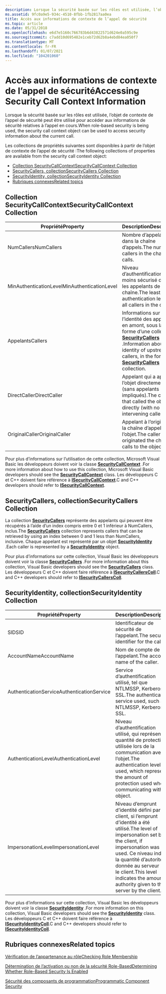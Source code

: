 ```yaml
---
description: Lorsque la sécurité basée sur les rôles est utilisée, l’objet de contexte de l’appel de sécurité peut être utilisé pour accéder aux informations de sécurité relatives à l’appel en cours.
ms.assetid: 9fc0a9e5-934c-4510-8fbb-1fb2817aa0ea
title: Accès aux informations de contexte de l’appel de sécurité
ms.topic: article
ms.date: 05/31/2018
ms.openlocfilehash: e6d7e5160c766783b6d43822571d624e0a595c9e
ms.sourcegitcommit: c7add10d695482e1ceb72d62b8a4ebd84ea050f7
ms.translationtype: MT
ms.contentlocale: fr-FR
ms.lasthandoff: 01/07/2021
ms.locfileid: "104201060"
---
```

# <a name="accessing-security-call-context-information"></a><span data-ttu-id="e710b-103">Accès aux informations de contexte de l’appel de sécurité</span><span class="sxs-lookup"><span data-stu-id="e710b-103">Accessing Security Call Context Information</span></span>

<span data-ttu-id="e710b-104">Lorsque la sécurité basée sur les rôles est utilisée, l’objet de contexte de l’appel de sécurité peut être utilisé pour accéder aux informations de sécurité relatives à l’appel en cours.</span><span class="sxs-lookup"><span data-stu-id="e710b-104">When role-based security is being used, the security call context object can be used to access security information about the current call.</span></span>

<span data-ttu-id="e710b-105">Les collections de propriétés suivantes sont disponibles à partir de l’objet de contexte de l’appel de sécurité :</span><span class="sxs-lookup"><span data-stu-id="e710b-105">The following collections of properties are available from the security call context object:</span></span>

-   [<span data-ttu-id="e710b-106">Collection SecurityCallContext</span><span class="sxs-lookup"><span data-stu-id="e710b-106">SecurityCallContext Collection</span></span>](#securitycallcontext-collection)
-   [<span data-ttu-id="e710b-107">SecurityCallers, collection</span><span class="sxs-lookup"><span data-stu-id="e710b-107">SecurityCallers Collection</span></span>](#securitycallers-collection)
-   [<span data-ttu-id="e710b-108">SecurityIdentity, collection</span><span class="sxs-lookup"><span data-stu-id="e710b-108">SecurityIdentity Collection</span></span>](#securityidentity-collection)
-   [<span data-ttu-id="e710b-109">Rubriques connexes</span><span class="sxs-lookup"><span data-stu-id="e710b-109">Related topics</span></span>](#related-topics)

## <a name="securitycallcontext-collection"></a><span data-ttu-id="e710b-110">Collection SecurityCallContext</span><span class="sxs-lookup"><span data-stu-id="e710b-110">SecurityCallContext Collection</span></span>



| <span data-ttu-id="e710b-111">Propriété</span><span class="sxs-lookup"><span data-stu-id="e710b-111">Property</span></span>                          | <span data-ttu-id="e710b-112">Description</span><span class="sxs-lookup"><span data-stu-id="e710b-112">Description</span></span>                                                                                                                            |
|-----------------------------------|----------------------------------------------------------------------------------------------------------------------------------------|
| <span data-ttu-id="e710b-113">NumCallers</span><span class="sxs-lookup"><span data-stu-id="e710b-113">NumCallers</span></span><br/>             | <span data-ttu-id="e710b-114">Nombre d’appelants dans la chaîne d’appels.</span><span class="sxs-lookup"><span data-stu-id="e710b-114">The number of callers in the chain of calls.</span></span><br/>                                                                                |
| <span data-ttu-id="e710b-115">MinAuthenticationLevel</span><span class="sxs-lookup"><span data-stu-id="e710b-115">MinAuthenticationLevel</span></span><br/> | <span data-ttu-id="e710b-116">Niveau d’authentification le moins sécurisé de tous les appelants de la chaîne.</span><span class="sxs-lookup"><span data-stu-id="e710b-116">The least secure authentication level of all callers in the chain.</span></span><br/>                                                          |
| <span data-ttu-id="e710b-117">Appelants</span><span class="sxs-lookup"><span data-stu-id="e710b-117">Callers</span></span><br/>                | <span data-ttu-id="e710b-118">Informations sur l’identité des appelants en amont, sous la forme d’une collection [**SecurityCallers**](securitycallers.md) .</span><span class="sxs-lookup"><span data-stu-id="e710b-118">Information about the identity of upstream callers, in the form of a [**SecurityCallers**](securitycallers.md) collection.</span></span><br/> |
| <span data-ttu-id="e710b-119">DirectCaller</span><span class="sxs-lookup"><span data-stu-id="e710b-119">DirectCaller</span></span><br/>           | <span data-ttu-id="e710b-120">Appelant qui a appelé l’objet directement (sans appelants impliqués).</span><span class="sxs-lookup"><span data-stu-id="e710b-120">The caller that called the object directly (with no intervening callers).</span></span> <br/>                                                  |
| <span data-ttu-id="e710b-121">OriginalCaller</span><span class="sxs-lookup"><span data-stu-id="e710b-121">OriginalCaller</span></span><br/>         | <span data-ttu-id="e710b-122">Appelant à l’origine de la chaîne d’appels à l’objet.</span><span class="sxs-lookup"><span data-stu-id="e710b-122">The caller that originated the chain of calls to the object.</span></span> <br/>                                                               |



 

<span data-ttu-id="e710b-123">Pour plus d’informations sur l’utilisation de cette collection, Microsoft Visual Basic les développeurs doivent voir la classe [**SecurityCallContext**](securitycallcontext.md) .</span><span class="sxs-lookup"><span data-stu-id="e710b-123">For more information about how to use this collection, Microsoft Visual Basic developers should see the [**SecurityCallContext**](securitycallcontext.md) class.</span></span> <span data-ttu-id="e710b-124">Les développeurs C et C++ doivent faire référence à [**ISecurityCallContext**](/windows/desktop/api/ComSvcs/nn-comsvcs-isecuritycallcontext).</span><span class="sxs-lookup"><span data-stu-id="e710b-124">C and C++ developers should refer to [**ISecurityCallContext**](/windows/desktop/api/ComSvcs/nn-comsvcs-isecuritycallcontext).</span></span>

## <a name="securitycallers-collection"></a><span data-ttu-id="e710b-125">SecurityCallers, collection</span><span class="sxs-lookup"><span data-stu-id="e710b-125">SecurityCallers Collection</span></span>

<span data-ttu-id="e710b-126">La collection [**SecurityCallers**](securitycallers.md) représente des appelants qui peuvent être récupérés à l’aide d’un index compris entre 0 et 1 inférieur à NumCallers, inclus.</span><span class="sxs-lookup"><span data-stu-id="e710b-126">The [**SecurityCallers**](securitycallers.md) collection represents callers that can be retrieved by using an index between 0 and 1 less than NumCallers, inclusive.</span></span> <span data-ttu-id="e710b-127">Chaque appelant est représenté par un objet [**SecurityIdentity**](securityidentity.md) .</span><span class="sxs-lookup"><span data-stu-id="e710b-127">Each caller is represented by a [**SecurityIdentity**](securityidentity.md) object.</span></span>

<span data-ttu-id="e710b-128">Pour plus d’informations sur cette collection, Visual Basic les développeurs doivent voir la classe [**SecurityCallers**](securitycallers.md) .</span><span class="sxs-lookup"><span data-stu-id="e710b-128">For more information about this collection, Visual Basic developers should see the [**SecurityCallers**](securitycallers.md) class.</span></span> <span data-ttu-id="e710b-129">Les développeurs C et C++ doivent faire référence à [**ISecurityCallersColl**](/windows/desktop/api/ComSvcs/nn-comsvcs-isecuritycallerscoll).</span><span class="sxs-lookup"><span data-stu-id="e710b-129">C and C++ developers should refer to [**ISecurityCallersColl**](/windows/desktop/api/ComSvcs/nn-comsvcs-isecuritycallerscoll).</span></span>

## <a name="securityidentity-collection"></a><span data-ttu-id="e710b-130">SecurityIdentity, collection</span><span class="sxs-lookup"><span data-stu-id="e710b-130">SecurityIdentity Collection</span></span>



| <span data-ttu-id="e710b-131">Propriété</span><span class="sxs-lookup"><span data-stu-id="e710b-131">Property</span></span>                         | <span data-ttu-id="e710b-132">Description</span><span class="sxs-lookup"><span data-stu-id="e710b-132">Description</span></span>                                                                                                                                                          |
|----------------------------------|----------------------------------------------------------------------------------------------------------------------------------------------------------------------|
| <span data-ttu-id="e710b-133">SID</span><span class="sxs-lookup"><span data-stu-id="e710b-133">SID</span></span><br/>                   | <span data-ttu-id="e710b-134">Identificateur de sécurité de l’appelant.</span><span class="sxs-lookup"><span data-stu-id="e710b-134">The security identifier for the caller.</span></span><br/>                                                                                                                   |
| <span data-ttu-id="e710b-135">AccountName</span><span class="sxs-lookup"><span data-stu-id="e710b-135">AccountName</span></span><br/>           | <span data-ttu-id="e710b-136">Nom de compte de l’appelant.</span><span class="sxs-lookup"><span data-stu-id="e710b-136">The account name of the caller.</span></span><br/>                                                                                                                           |
| <span data-ttu-id="e710b-137">AuthenticationService</span><span class="sxs-lookup"><span data-stu-id="e710b-137">AuthenticationService</span></span><br/> | <span data-ttu-id="e710b-138">Service d’authentification utilisé, tel que NTLMSSP, Kerberos ou SSL.</span><span class="sxs-lookup"><span data-stu-id="e710b-138">The authentication service used, such as NTLMSSP, Kerberos, or SSL.</span></span><br/>                                                                                       |
| <span data-ttu-id="e710b-139">AuthenticationLevel</span><span class="sxs-lookup"><span data-stu-id="e710b-139">AuthenticationLevel</span></span><br/>   | <span data-ttu-id="e710b-140">Niveau d’authentification utilisé, qui représente la quantité de protection utilisée lors de la communication avec l’objet.</span><span class="sxs-lookup"><span data-stu-id="e710b-140">The authentication level used, which represents the amount of protection used when communicating with the object.</span></span><br/>                                         |
| <span data-ttu-id="e710b-141">ImpersonationLevel</span><span class="sxs-lookup"><span data-stu-id="e710b-141">ImpersonationLevel</span></span><br/>    | <span data-ttu-id="e710b-142">Niveau d’emprunt d’identité défini par le client, si l’emprunt d’identité a été utilisé.</span><span class="sxs-lookup"><span data-stu-id="e710b-142">The level of impersonation set by the client, if impersonation was used.</span></span> <span data-ttu-id="e710b-143">Ce niveau indique la quantité d’autorité donnée au serveur par le client.</span><span class="sxs-lookup"><span data-stu-id="e710b-143">This level indicates the amount of authority given to the server by the client.</span></span> <br/> |



 

<span data-ttu-id="e710b-144">Pour plus d’informations sur cette collection, Visual Basic les développeurs doivent voir la classe [**SecurityIdentity**](securityidentity.md) .</span><span class="sxs-lookup"><span data-stu-id="e710b-144">For more information on this collection, Visual Basic developers should see the [**SecurityIdentity**](securityidentity.md) class.</span></span> <span data-ttu-id="e710b-145">Les développeurs C et C++ doivent faire référence à [**ISecurityIdentityColl**](/windows/desktop/api/ComSvcs/nn-comsvcs-isecurityidentitycoll).</span><span class="sxs-lookup"><span data-stu-id="e710b-145">C and C++ developers should refer to [**ISecurityIdentityColl**](/windows/desktop/api/ComSvcs/nn-comsvcs-isecurityidentitycoll).</span></span>

## <a name="related-topics"></a><span data-ttu-id="e710b-146">Rubriques connexes</span><span class="sxs-lookup"><span data-stu-id="e710b-146">Related topics</span></span>

<dl> <dt>

[<span data-ttu-id="e710b-147">Vérification de l’appartenance au rôle</span><span class="sxs-lookup"><span data-stu-id="e710b-147">Checking Role Membership</span></span>](checking-role-membership.md)
</dt> <dt>

[<span data-ttu-id="e710b-148">Détermination de l’activation ou non de la sécurité Role-Based</span><span class="sxs-lookup"><span data-stu-id="e710b-148">Determining Whether Role-Based Security Is Enabled</span></span>](determining-whether-role-based-security-is-enabled.md)
</dt> <dt>

[<span data-ttu-id="e710b-149">Sécurité des composants de programmation</span><span class="sxs-lookup"><span data-stu-id="e710b-149">Programmatic Component Security</span></span>](programmatic-component-security.md)
</dt> </dl>

 

 




